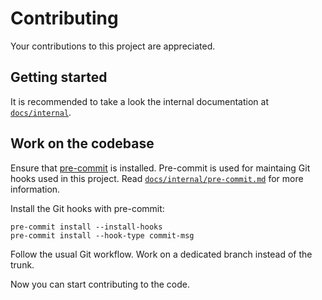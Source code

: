 # Contributing

Your contributions to this project are appreciated.

## Getting started

It is recommended to take a look the internal documentation at
[`docs/internal`](docs/internal).

## Work on the codebase

Ensure that [pre-commit](https://github.com/pre-commit/pre-commit) is installed.
Pre-commit is used for maintaing Git hooks used in this project. Read
[`docs/internal/pre-commit.md`](docs/internal/pre-commit.md) for more information.

Install the Git hooks with pre-commit:

```shell
pre-commit install --install-hooks
pre-commit install --hook-type commit-msg
```

Follow the usual Git workflow. Work on a dedicated branch instead of the trunk.

Now you can start contributing to the code.
